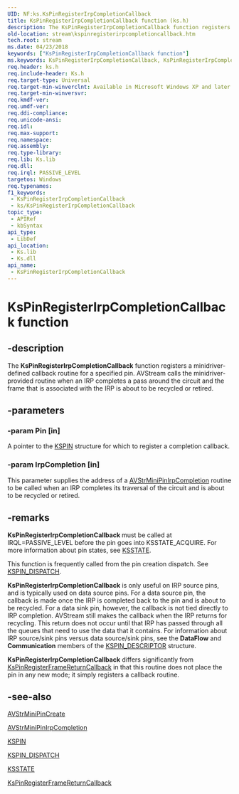 ```yaml
---
UID: NF:ks.KsPinRegisterIrpCompletionCallback
title: KsPinRegisterIrpCompletionCallback function (ks.h)
description: The KsPinRegisterIrpCompletionCallback function registers a minidriver-defined callback routine for a specified pin.
old-location: stream\kspinregisterirpcompletioncallback.htm
tech.root: stream
ms.date: 04/23/2018
keywords: ["KsPinRegisterIrpCompletionCallback function"]
ms.keywords: KsPinRegisterIrpCompletionCallback, KsPinRegisterIrpCompletionCallback function [Streaming Media Devices], avfunc_ab906fd4-c863-467e-828e-34316fb65269.xml, ks/KsPinRegisterIrpCompletionCallback, stream.kspinregisterirpcompletioncallback
req.header: ks.h
req.include-header: Ks.h
req.target-type: Universal
req.target-min-winverclnt: Available in Microsoft Windows XP and later operating systems and DirectX 8.0 and later DirectX versions.
req.target-min-winversvr: 
req.kmdf-ver: 
req.umdf-ver: 
req.ddi-compliance: 
req.unicode-ansi: 
req.idl: 
req.max-support: 
req.namespace: 
req.assembly: 
req.type-library: 
req.lib: Ks.lib
req.dll: 
req.irql: PASSIVE_LEVEL
targetos: Windows
req.typenames: 
f1_keywords:
 - KsPinRegisterIrpCompletionCallback
 - ks/KsPinRegisterIrpCompletionCallback
topic_type:
 - APIRef
 - kbSyntax
api_type:
 - LibDef
api_location:
 - Ks.lib
 - Ks.dll
api_name:
 - KsPinRegisterIrpCompletionCallback
---
```


# KsPinRegisterIrpCompletionCallback function


## -description

The <b>KsPinRegisterIrpCompletionCallback</b> function registers a minidriver-defined callback routine for a specified pin. AVStream calls the minidriver-provided routine when an IRP completes a pass around the circuit and the frame that is associated with the IRP is about to be recycled or retired.

## -parameters

### -param Pin [in]


A pointer to the <a href="/windows-hardware/drivers/ddi/ks/ns-ks-_kspin">KSPIN</a> structure for which to register a completion callback.

### -param IrpCompletion [in]


This parameter supplies the address of a <a href="/windows-hardware/drivers/ddi/ks/nc-ks-pfnkspinirpcompletion">AVStrMiniPinIrpCompletion</a> routine to be called when an IRP completes its traversal of the circuit and is about to be recycled or retired.

## -remarks

<b>KsPinRegisterIrpCompletionCallback </b>must be called at IRQL=PASSIVE_LEVEL before the pin goes into KSSTATE_ACQUIRE. For more information about pin states, see <a href="/windows-hardware/drivers/ddi/ks/ne-ks-ksstate">KSSTATE</a>.

This function is frequently called from the pin creation dispatch. See <a href="/windows-hardware/drivers/ddi/ks/ns-ks-_kspin_dispatch">KSPIN_DISPATCH</a>.

<b>KsPinRegisterIrpCompletionCallback</b> is only useful on IRP source pins, and is typically used on data source pins. For a data source pin, the callback is made once the IRP is completed back to the pin and is about to be recycled. For a data sink pin, however, the callback is not tied directly to IRP completion. AVStream still makes the callback when the IRP returns for recycling. This return does not occur until that IRP has passed through all the queues that need to use the data that it contains. For information about IRP source/sink pins versus data source/sink pins, see the <b>DataFlow</b> and <b>Communication</b> members of the <a href="/windows-hardware/drivers/ddi/ks/ns-ks-kspin_descriptor">KSPIN_DESCRIPTOR</a> structure.

<b>KsPinRegisterIrpCompletionCallback</b> differs significantly from <a href="/windows-hardware/drivers/ddi/ks/nf-ks-kspinregisterframereturncallback">KsPinRegisterFrameReturnCallback</a> in that this routine does not place the pin in any new mode; it simply registers a callback routine.

## -see-also

<a href="/windows-hardware/drivers/ddi/ks/nc-ks-pfnkspinirp">AVStrMiniPinCreate</a>



<a href="/windows-hardware/drivers/ddi/ks/nc-ks-pfnkspinirpcompletion">AVStrMiniPinIrpCompletion</a>



<a href="/windows-hardware/drivers/ddi/ks/ns-ks-_kspin">KSPIN</a>



<a href="/windows-hardware/drivers/ddi/ks/ns-ks-_kspin_dispatch">KSPIN_DISPATCH</a>



<a href="/windows-hardware/drivers/ddi/ks/ne-ks-ksstate">KSSTATE</a>



<a href="/windows-hardware/drivers/ddi/ks/nf-ks-kspinregisterframereturncallback">KsPinRegisterFrameReturnCallback</a>
